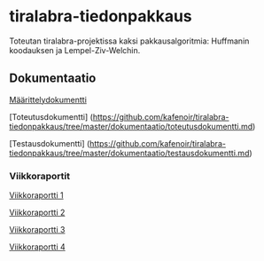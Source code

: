 # tiralabra-tiedonpakkaus

Toteutan tiralabra-projektissa kaksi pakkausalgoritmia: Huffmanin koodauksen ja Lempel-Ziv-Welchin.

## Dokumentaatio

[Määrittelydokumentti](https://github.com/kafenoir/tiralabra-tiedonpakkaus/tree/master/dokumentaatio/maarittelydokumentti.md)

[Toteutusdokumentti] (https://github.com/kafenoir/tiralabra-tiedonpakkaus/tree/master/dokumentaatio/toteutusdokumentti.md)

[Testausdokumentti] (https://github.com/kafenoir/tiralabra-tiedonpakkaus/tree/master/dokumentaatio/testausdokumentti.md)

### Viikkoraportit

[Viikkoraportti 1](https://github.com/kafenoir/tiralabra-tiedonpakkaus/tree/master/dokumentaatio/viikkoraportti1.md)

[Viikkoraportti 2](https://github.com/kafenoir/tiralabra-tiedonpakkaus/tree/master/dokumentaatio/viikkoraportti2.md)

[Viikkoraportti 3](https://github.com/kafenoir/tiralabra-tiedonpakkaus/tree/master/dokumentaatio/viikkoraportti3.md)

[Viikkoraportti 4](https://github.com/kafenoir/tiralabra-tiedonpakkaus/tree/master/dokumentaatio/viikkoraportti4.md)